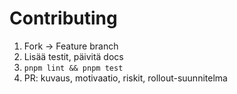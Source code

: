 # Contributing

1. Fork → Feature branch
2. Lisää testit, päivitä docs
3. `pnpm lint && pnpm test`
4. PR: kuvaus, motivaatio, riskit, rollout-suunnitelma
